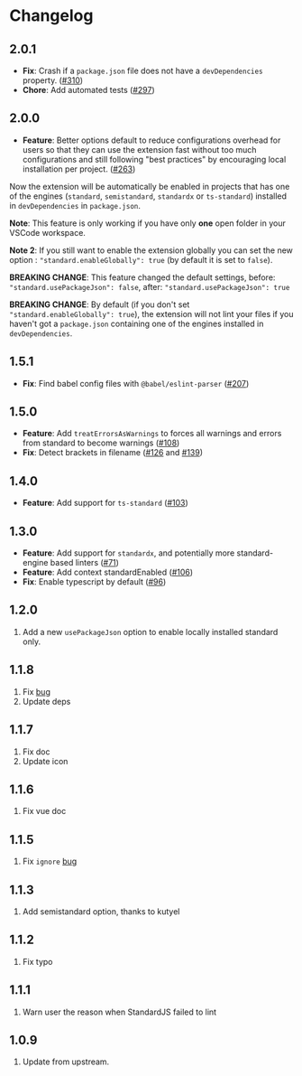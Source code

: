 # Changelog

## 2.0.1

- **Fix**: Crash if a `package.json` file does not have a `devDependencies` property. ([#310](https://github.com/standard/vscode-standard/pull/310))
- **Chore**: Add automated tests ([#297](https://github.com/standard/vscode-standard/pull/297))

## 2.0.0

- **Feature**: Better options default to reduce configurations overhead for users so that they can use the extension fast without too much configurations and still following "best practices" by encouraging local installation per project. ([#263](https://github.com/standard/vscode-standard/pull/263))

Now the extension will be automatically be enabled in projects that has one of the engines (`standard`, `semistandard`, `standardx` or `ts-standard`) installed in `devDependencies` in `package.json`.

**Note**: This feature is only working if you have only **one** open folder in your VSCode workspace.

**Note 2**: If you still want to enable the extension globally you can set the new option : `"standard.enableGlobally": true` (by default it is set to `false`).

**BREAKING CHANGE**: This feature changed the default settings, before: `"standard.usePackageJson": false`, after: `"standard.usePackageJson": true`

**BREAKING CHANGE**: By default (if you don't set `"standard.enableGlobally": true`), the extension will not lint your files if you haven't got a `package.json` containing one of the engines installed in `devDependencies`.

## 1.5.1

- **Fix**: Find babel config files with `@babel/eslint-parser` ([#207](https://github.com/standard/vscode-standardjs/pull/207))

## 1.5.0

- **Feature**: Add `treatErrorsAsWarnings` to forces all warnings and errors from standard to become warnings ([#108](https://github.com/standard/vscode-standard/pull/108))
- **Fix**: Detect brackets in filename ([#126](https://github.com/standard/vscode-standard/pull/126) and [#139](https://github.com/standard/vscode-standard/pull/139))

## 1.4.0

- **Feature**: Add support for `ts-standard` ([#103](https://github.com/standard/vscode-standard/pull/103))

## 1.3.0

- **Feature**: Add support for `standardx`, and potentially more standard-engine based linters ([#71](https://github.com/standard/vscode-standard/pull/71))
- **Feature**: Add context standardEnabled ([#106](https://github.com/standard/vscode-standard/pull/106))
- **Fix**: Enable typescript by default ([#96](https://github.com/standard/vscode-standard/pull/96))

## 1.2.0

1. Add a new `usePackageJson` option to enable locally installed standard only.

## 1.1.8

1. Fix [bug](https://github.com/standard/vscode-standard/issues/37)
2. Update deps

## 1.1.7

1. Fix doc
2. Update icon

## 1.1.6

1. Fix vue doc

## 1.1.5

1. Fix `ignore` [bug](https://github.com/standard/vscode-standard/issues/22)

## 1.1.3

1. Add semistandard option, thanks to kutyel

## 1.1.2

1. Fix typo

## 1.1.1

1. Warn user the reason when StandardJS failed to lint

## 1.0.9

1. Update from upstream.
